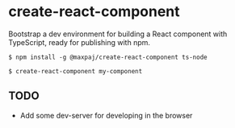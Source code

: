 # create-react-component

Bootstrap a dev environment for building a React component with TypeScript, ready for publishing with npm.

```
$ npm install -g @maxpaj/create-react-component ts-node
```

```
$ create-react-component my-component
```

## TODO

- Add some dev-server for developing in the browser

